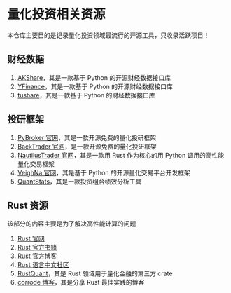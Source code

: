 # 量化投资相关资源

本仓库主要目的是记录量化投资领域最流行的开源工具，只收录活跃项目！

## 财经数据

1. [AKShare](https://akshare.akfamily.xyz/)，其是一款基于 Python 的开源财经数据接口库
2. [YFinance](https://github.com/ranaroussi/yfinance)，其是一款基于 Python 的开源财经数据接口库
3. [tushare](https://www.tushare.pro/)，其是一款基于 Python 的财经数据接口库

## 投研框架

1. [PyBroker 官网](https://www.pybroker.com/)，其是一款开源免费的量化投研框架
2. [BackTrader 官网](https://www.backtrader.com/)，是一款开源免费的量化投研框架
3. [NautilusTrader 官网](https://nautilustrader.io/)，其是一款用 Rust 作为核心的用 Python 调用的高性能量化交易框架
4. [VeighNa 官网](https://www.vnpy.com/)，其是基于 Python 的开源量化交易平台开发框架
5. [QuantStats](https://github.com/ranaroussi/quantstats)，其是一款投资组合绩效分析工具

## Rust 资源

该部分的内容主要是为了解决高性能计算的问题

1. [Rust 官网](https://www.rust-lang.org/) 
2. [Rust 官方书籍](https://doc.rust-lang.org/book/)
3. [Rust 官方博客](https://blog.rust-lang.org/)
4. [Rust 语言中文社区](https://rustcc.cn/)
5. [RustQuant](https://github.com/avhz/RustQuant)，其是 Rust 领域用于量化金融的第三方 crate
6. [corrode 博客](https://corrode.dev/blog/)，其是分享 Rust 最佳实践的博客
